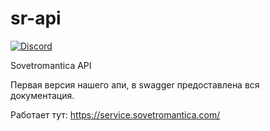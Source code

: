 # sr-api
[![Discord](https://img.shields.io/discord/226790210543943680.svg?label=&logo=discord&logoColor=ffffff&color=7389D8&labelColor=6A7EC2)](https://discord.gg/sWRPWN4)

Sovetromantica API

Первая версия нашего апи, в swagger предоставлена вся документация.

Работает тут: https://service.sovetromantica.com/
